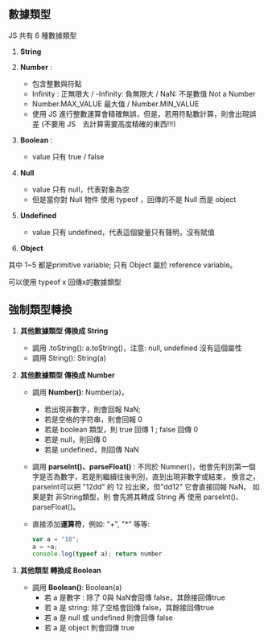 ## 數據類型
JS 共有 6 種數據類型
1. **String**
2. **Number** :
    - 包含整數與符點
    - Infinity : 正無限大 / -Infinity: 負無限大 / NaN: 不是數值 Not a Number
    - Number.MAX_VALUE 最大值 / Number.MIN_VALUE
    - 使用 JS 進行整數運算會精確無誤，但是，若用符點數計算，則會出現誤差 (不要用 JS　去計算需要高度精確的東西!!!)

3. **Boolean** :
    - value 只有 true / false

4. **Null**
    - value 只有 null，代表對象為空
    - 但是當你對 Null 物件 使用 typeof ，回傳的不是 Null 而是 object

5. **Undefined**
    - value 只有 undefined，代表這個變量只有聲明，沒有賦值

6. **Object**

其中 1~5 都是primitive variable; 只有 Object 屬於 reference variable。

可以使用 typeof x 回傳x的數據類型

## 強制類型轉換
1. **其他數據類型 傳換成 String**
   - 調用 .toString(): a.toString()，注意: null, undefined 沒有這個屬性
   - 調用 String(): String(a)

2. **其他數據類型 傳換成 Number**
   - 調用 **Number()**: Number(a)，
      - 若出現非數字，則會回報 NaN;
      - 若是空格的字符串，則會回報 0
      - 若是 boolean 類型，則 true 回傳 1 ; false 回傳 0
      - 若是 null，則回傳 0
      - 若是 undefined，則回傳 NaN
      
    - 調用 **parseInt()、parseFloat()** : 不同於 Numner()，他會先判別第一個字是否為數字，若是則繼續往後判別，直到出現非數字或結束，
                                       換言之，parseInt可以把 "12dd" 的 12 拉出來，但"dd12" 它會直接回報 NaN。 如果是對 非String類型，則
                                       會先將其轉成 String 再 使用 parseInt()、parseFloat()。
                                       
    - 直接添加**運算符**，例如: "+", "*" 等等: 
      ``` javascript
      var a = "18";
      a = +a;
      console.log(typeof a); return number
      ```
                                       
3. **其他類型 轉換成 Boolean**
    - 調用 **Boolean()**: Boolean(a)
        - 若 a 是數字 : 除了 0與 NaN會回傳 false，其餘接回傳true
        - 若 a 是 string: 除了空格會回傳 false，其餘接回傳true
        - 若 a 是 null 或 undefined 則會回傳 false
        - 若 a 是 object 則會回傳 true             
